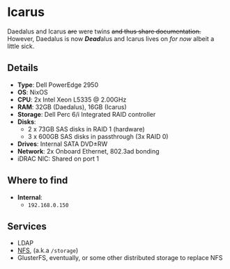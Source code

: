 # Icarus

Daedalus and Icarus ~~are~~ were twins ~~and thus share documentation.~~
However, Daedalus is now ***Dead***alus and Icarus lives on *for now* albeit a little sick.

## Details
- **Type**: Dell PowerEdge 2950
- **OS**: NixOS
- **CPU**: 2x Intel Xeon L5335 @ 2.00GHz
- **RAM**: 32GB (Daedalus), 16GB (Icarus)
- **Storage**: Dell Perc 6/i Integrated RAID controller
- **Disks**:
    - 2 x 73GB SAS disks in RAID 1 (hardware)
    - 3 x 600GB SAS disks in passthrough (3x RAID 0)
- **Drives**: Internal SATA DVD±RW
- **Network**: 2x Onboard Ethernet, 802.3ad bonding
- iDRAC NIC: Shared on port 1

## Where to find
- **Internal**:
	- `192.168.0.150`

## Services
- LDAP
- [NFS](../../services/nfs.md), (a.k.a `/storage`)
- GlusterFS, eventually, or some other distributed storage to replace NFS
